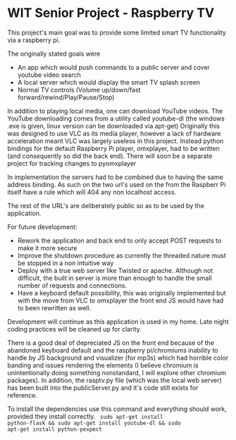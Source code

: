 <h1>
WIT Senior Project - Raspberry TV
</h1>

This project's main goal was to provide some limited smart TV functionality via a raspberry pi.

The originally stated goals were
- An app which would push commands to a public server and cover youtube video search
- A local server which would display the smart TV splash screen
- Normal TV controls (Volume up/down/fast forward/rewind/Play/Pause/Stop)

In addition to playing local media, one can download YouTube videos.
The YouTube downloading comes from a utility called youtube-dl (the windows .exe is given, linux version can be downloaded via apt-get)
Originally this was designed to use VLC as its media player, however a lack of hardware acceleration meant VLC was largely useless in this project.
Instead python bindings for the default Raspberry Pi player, omxplayer, had to be written (and consequently so did the back end).  There will soon be a separate project for tracking changes to pyomxplayer

In implementation the servers had to be combined due to having the same address binding. As such on the two url's used on the from the Raspberr Pi itself have a rule which will 404 any non localhost access.

The rest of the URL's are deliberately public so as to be used by the application.

For future development:
- Rework the application and back end to only accept POST requests to make it more secure
- Improve the shutdown procedure as currently the threaded nature must be stopped in a non intuitive way
- Deploy with a true web server like Twisted or apache. Although not difficult, the built in server is more than enough to handle the small number of requests and connections.
- Have a keyboard default possibility, this was originally implemented but with the move from VLC to omxplayer the front end JS would have had to been rewritten as well.

Development will continue as this application is used in my home. Late night coding practices will be cleaned up for clarity.

There is a good deal of depreciated JS on the front end because of the abandoned keyboard default and the raspberry pi/chromiums inability to handle by JS background and visualizer (for mp3s) which had horrible color banding and issues rendering the elements (I believe chromium is unintentionally doing something nonstandard, I will explore other chromium packages).
In addition, the rasptv.py file (which was the local web server) has been built into the publicServer.py and it's code still exists for reference.

To install the dependencies use this command and everything should work, provided they install correctly.
<code>
sudo apt-get install python-flask && sudo apt-get install youtube-dl && sudo apt-get install python-pexpect
</code>